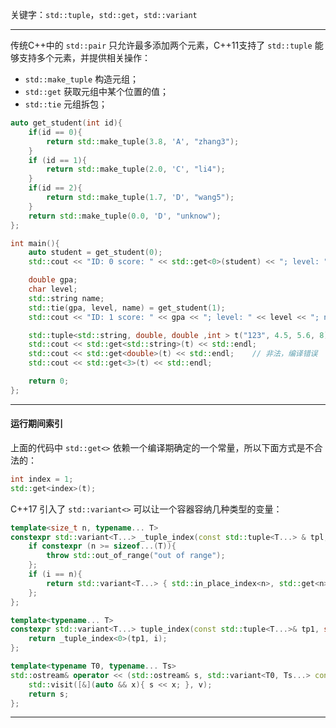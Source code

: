 
关键字：`std::tuple`，`std::get`，`std::variant`

----

传统C++中的 `std::pair` 只允许最多添加两个元素，C++11支持了 `std::tuple` 能够支持多个元素，并提供相关操作：

* `std::make_tuple` 构造元组；
* `std::get` 获取元组中某个位置的值；
* `std::tie` 元组拆包；

```cpp
auto get_student(int id){
    if(id == 0){
        return std::make_tuple(3.8, 'A', "zhang3");
    }
    if (id == 1){
        return std::make_tuple(2.0, 'C', "li4");
    }
    if(id == 2){
        return std::make_tuple(1.7, 'D', "wang5");
    }
    return std::make_tuple(0.0, 'D', "unknow");
};
```

```cpp
int main(){
    auto student = get_student(0);
    std::cout << "ID: 0 score: " << std::get<0>(student) << "; level: " << std::get<1>(student) << "; name: " << std::get<2>(student) << std::endl;

    double gpa;
    char level;
    std::string name;
    std::tie(gpa, level, name) = get_student(1);
    std::cout << "ID: 1 score: " << gpa << "; level: " << level << "; name: " << name << std::endl;

    std::tuple<std::string, double, double ,int > t("123", 4.5, 5.6, 8);
    std::cout << std::get<std::string>(t) << std::endl;
    std::cout << std::get<double>(t) << std::endl;    // 非法，编译错误
    std::cout << std::get<3>(t) << std::endl;

    return 0;
};
```

---

#### 运行期间索引

上面的代码中 `std::get<>` 依赖一个编译期确定的一个常量，所以下面方式是不合法的：
```cpp
int index = 1;
std::get<index>(t);
```

C++17 引入了 `std::variant<>` 可以让一个容器容纳几种类型的变量：

```cpp
template<size_t n, typename... T>
constexpr std::variant<T...> _tuple_index(const std::tuple<T...> & tpl, size_t i){
    if constexpr (n >= sizeof...(T)){
        throw std::out_of_range("out of range");
    };
    if (i == n){
        return std::variant<T...> { std::in_place_index<n>, std::get<n>(tp1) };
    };
};

template<typename... T>
constexpr std::variant<T...> tuple_index(const std::tuple<T...>& tp1, size_t i){
    return _tuple_index<0>(tp1, i);
};

template<typename T0, typename... Ts>
std::ostream& operator << (std::ostream& s, std::variant<T0, Ts...> const & v){
    std::visit([&](auto && x){ s << x; }, v);
    return s;
};
```

---

